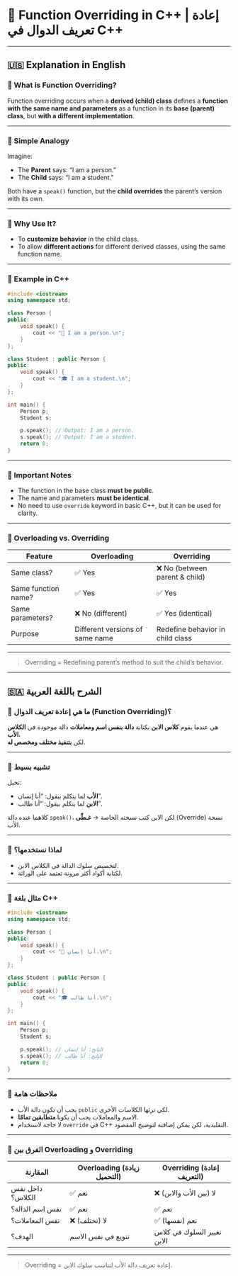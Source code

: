 
# 🔁 Function Overriding in C++ | إعادة تعريف الدوال في C++

---

## 🇺🇸 Explanation in English

### 🧠 What is Function Overriding?

Function overriding occurs when a **derived (child) class** defines a **function with the same name and parameters** as a function in its **base (parent) class**, but **with a different implementation**.

---

### 👦 Simple Analogy

Imagine:

- The **Parent** says: “I am a person.”
- The **Child** says: “I am a student.”

Both have a `speak()` function, but the **child overrides** the parent’s version with its own.

---

### 🎯 Why Use It?

- To **customize behavior** in the child class.
- To allow **different actions** for different derived classes, using the same function name.

---

### 🧰 Example in C++

```cpp
#include <iostream>
using namespace std;

class Person {
public:
    void speak() {
        cout << "👤 I am a person.\n";
    }
};

class Student : public Person {
public:
    void speak() {
        cout << "🎓 I am a student.\n";
    }
};

int main() {
    Person p;
    Student s;

    p.speak(); // Output: I am a person.
    s.speak(); // Output: I am a student.
    return 0;
}
```

---

### 📌 Important Notes

- The function in the base class **must be public**.
- The name and parameters **must be identical**.
- No need to use `override` keyword in basic C++, but it can be used for clarity.

---

### 🧩 Overloading vs. Overriding

| Feature            | Overloading                        | Overriding                          |
|--------------------|------------------------------------|-------------------------------------|
| Same class?        | ✅ Yes                             | ❌ No (between parent & child)      |
| Same function name?| ✅ Yes                             | ✅ Yes                              |
| Same parameters?   | ❌ No (different)                  | ✅ Yes (identical)                  |
| Purpose            | Different versions of same name   | Redefine behavior in child class   |

---

> Overriding = Redefining parent’s method to suit the child’s behavior.

---

## 🇸🇦 الشرح باللغة العربية

### 🧠 ما هي إعادة تعريف الدوال (Function Overriding)؟

هي عندما يقوم **كلاس الابن** بكتابة **دالة بنفس اسم ومعاملات** دالة موجودة في **الكلاس الأب**،  
لكن **بتنفيذ مختلف ومخصص له**.

---

### 👶 تشبيه بسيط

تخيل:

- **الأب** لما يتكلم بيقول: “أنا إنسان”.
- **الابن** لما يتكلم بيقول: “أنا طالب”.

كلاهما عنده دالة `speak()`، لكن الابن كتب نسخته الخاصة → **غـطّى** (Override) نسخة الأب.

---

### 🎯 لماذا نستخدمها؟

- لتخصيص سلوك الدالة في الكلاس الابن.
- لكتابة أكواد أكثر مرونة تعتمد على الوراثة.

---

### 🧰 مثال بلغة C++

```cpp
#include <iostream>
using namespace std;

class Person {
public:
    void speak() {
        cout << "👤 أنا إنسان.\n";
    }
};

class Student : public Person {
public:
    void speak() {
        cout << "🎓 أنا طالب.\n";
    }
};

int main() {
    Person p;
    Student s;

    p.speak(); // الناتج: أنا إنسان
    s.speak(); // الناتج: أنا طالب
    return 0;
}
```

---

### 📌 ملاحظات هامة

- يجب أن تكون دالة الأب `public` لكي ترثها الكلاسات الأخرى.
- الاسم والمعاملات يجب أن يكونا **متطابقين تمامًا**.
- لا حاجة لاستخدام `override` في C++ التقليدية، لكن يمكن إضافته لتوضيح المقصود.

---

### 🧩 الفرق بين Overloading و Overriding

| المقارنة             | Overloading (زيادة التحميل)       | Overriding (إعادة التعريف)         |
|----------------------|------------------------------------|------------------------------------|
| داخل نفس الكلاس؟     | ✅ نعم                             | ❌ لا (بين الأب والابن)             |
| نفس اسم الدالة؟      | ✅ نعم                             | ✅ نعم                              |
| نفس المعاملات؟       | ❌ لا (تختلف)                      | ✅ نعم (نفسها)                      |
| الهدف؟               | تنويع في نفس الاسم                | تغيير السلوك في كلاس الابن         |

---

> Overriding = إعادة تعريف دالة الأب لتناسب سلوك الابن.

